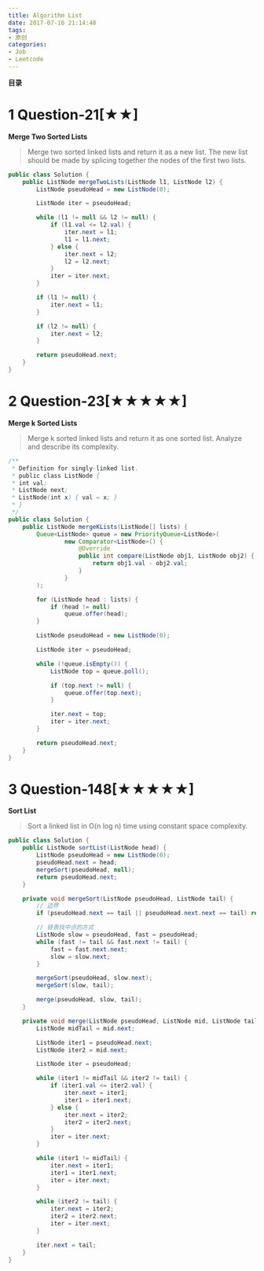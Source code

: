 ```yaml
---
title: Algorithm List
date: 2017-07-16 21:14:48
tags: 
- 原创
categories: 
- Job
- Leetcode
---
```


__目录__

<!-- toc -->
<!--more-->

# 1 Question-21[★★]

__Merge Two Sorted Lists__

> Merge two sorted linked lists and return it as a new list. The new list should be made by splicing together the nodes of the first two lists.

```Java
public class Solution {
    public ListNode mergeTwoLists(ListNode l1, ListNode l2) {
        ListNode pseudoHead = new ListNode(0);

        ListNode iter = pseudoHead;

        while (l1 != null && l2 != null) {
            if (l1.val <= l2.val) {
                iter.next = l1;
                l1 = l1.next;
            } else {
                iter.next = l2;
                l2 = l2.next;
            }
            iter = iter.next;
        }

        if (l1 != null) {
            iter.next = l1;
        }

        if (l2 != null) {
            iter.next = l2;
        }

        return pseudoHead.next;
    }
}
```

# 2 Question-23[★★★★★]

__Merge k Sorted Lists__

> Merge k sorted linked lists and return it as one sorted list. Analyze and describe its complexity.

```Java
/**
 * Definition for singly-linked list.
 * public class ListNode {
 * int val;
 * ListNode next;
 * ListNode(int x) { val = x; }
 * }
 */
public class Solution {
    public ListNode mergeKLists(ListNode[] lists) {
        Queue<ListNode> queue = new PriorityQueue<ListNode>(
                new Comparator<ListNode>() {
                    @Override
                    public int compare(ListNode obj1, ListNode obj2) {
                        return obj1.val - obj2.val;
                    }
                }
        );

        for (ListNode head : lists) {
            if (head != null)
                queue.offer(head);
        }

        ListNode pseudoHead = new ListNode(0);

        ListNode iter = pseudoHead;

        while (!queue.isEmpty()) {
            ListNode top = queue.poll();

            if (top.next != null) {
                queue.offer(top.next);
            }

            iter.next = top;
            iter = iter.next;
        }

        return pseudoHead.next;
    }
}
```

# 3 Question-148[★★★★★]

__Sort List__

> Sort a linked list in O(n log n) time using constant space complexity.

```Java
public class Solution {
    public ListNode sortList(ListNode head) {
        ListNode pseudoHead = new ListNode(0);
        pseudoHead.next = head;
        mergeSort(pseudoHead, null);
        return pseudoHead.next;
    }

    private void mergeSort(ListNode pseudoHead, ListNode tail) {
        // 边界
        if (pseudoHead.next == tail || pseudoHead.next.next == tail) return;

        // 链表找中点的方式
        ListNode slow = pseudoHead, fast = pseudoHead;
        while (fast != tail && fast.next != tail) {
            fast = fast.next.next;
            slow = slow.next;
        }

        mergeSort(pseudoHead, slow.next);
        mergeSort(slow, tail);

        merge(pseudoHead, slow, tail);
    }

    private void merge(ListNode pseudoHead, ListNode mid, ListNode tail) {
        ListNode midTail = mid.next;

        ListNode iter1 = pseudoHead.next;
        ListNode iter2 = mid.next;

        ListNode iter = pseudoHead;

        while (iter1 != midTail && iter2 != tail) {
            if (iter1.val <= iter2.val) {
                iter.next = iter1;
                iter1 = iter1.next;
            } else {
                iter.next = iter2;
                iter2 = iter2.next;
            }
            iter = iter.next;
        }

        while (iter1 != midTail) {
            iter.next = iter1;
            iter1 = iter1.next;
            iter = iter.next;
        }

        while (iter2 != tail) {
            iter.next = iter2;
            iter2 = iter2.next;
            iter = iter.next;
        }

        iter.next = tail;
    }
}
```

<!--

# 4 Question-000[★]

____

> 

```Java
```

-->
